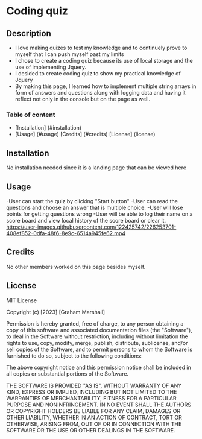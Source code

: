 # Coding quiz

## Description

- I love making quizes to test my knowledge and to continuely prove to myself that I can push myself past my limits
- I chose to create a coding quiz because its use of local storage and the use of implementing Jquery. 
- I desided to create coding quiz to show my practical knowledge of Jquery
- By making this page, I learned how to implement multiple string arrays in form of answers and questions along with logging data and having it reflect not only in the console but on the page as well.


### Table of content 

- [Installation] (#installation)
- [Usage] (#usage)
[Credits] (#credits)
[License] (license)

## Installation

No installation needed since it is a landing page that can be viewed here 

## Usage
-User can start the quiz by clicking "Start button"
-User can read the questions and choose an answer that is multiple choice.
-User will lose points for getting questions wrong
-User will be able to log their name on a score board and view local history of the score board or clear it.
https://user-images.githubusercontent.com/122425742/226253701-408ef852-0dfa-48f6-8e9c-6514a945fe62.mp4






## Credits

No other members worked on this page besides myself.

## License

MIT License

Copyright (c) [2023] [Graham Marshall]

Permission is hereby granted, free of charge, to any person obtaining a copy
of this software and associated documentation files (the "Software"), to deal
in the Software without restriction, including without limitation the rights
to use, copy, modify, merge, publish, distribute, sublicense, and/or sell
copies of the Software, and to permit persons to whom the Software is
furnished to do so, subject to the following conditions:

The above copyright notice and this permission notice shall be included in all
copies or substantial portions of the Software.

THE SOFTWARE IS PROVIDED "AS IS", WITHOUT WARRANTY OF ANY KIND, EXPRESS OR
IMPLIED, INCLUDING BUT NOT LIMITED TO THE WARRANTIES OF MERCHANTABILITY,
FITNESS FOR A PARTICULAR PURPOSE AND NONINFRINGEMENT. IN NO EVENT SHALL THE
AUTHORS OR COPYRIGHT HOLDERS BE LIABLE FOR ANY CLAIM, DAMAGES OR OTHER
LIABILITY, WHETHER IN AN ACTION OF CONTRACT, TORT OR OTHERWISE, ARISING FROM,
OUT OF OR IN CONNECTION WITH THE SOFTWARE OR THE USE OR OTHER DEALINGS IN THE
SOFTWARE.

